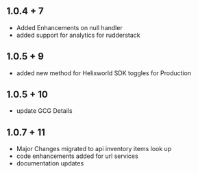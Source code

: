 ## 1.0.4 + 7

* Added Enhancements on null handler
* added support for analytics for rudderstack

## 1.0.5 + 9
* added new method for Helixworld SDK toggles for Production

## 1.0.5 + 10
* update GCG Details

## 1.0.7 + 11
* Major Changes migrated to api inventory items look up
* code enhancements added for url services
* documentation updates
